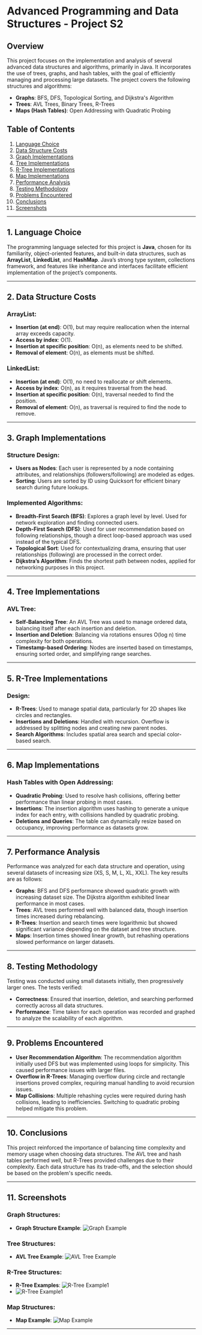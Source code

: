 
# Advanced Programming and Data Structures - Project S2

## Overview
This project focuses on the implementation and analysis of several advanced data structures and algorithms, primarily in Java. It incorporates the use of trees, graphs, and hash tables, with the goal of efficiently managing and processing large datasets. The project covers the following structures and algorithms:
- **Graphs**: BFS, DFS, Topological Sorting, and Dijkstra's Algorithm
- **Trees**: AVL Trees, Binary Trees, R-Trees
- **Maps (Hash Tables)**: Open Addressing with Quadratic Probing

## Table of Contents
1. [Language Choice](#1-language-choice)
2. [Data Structure Costs](#2-data-structure-costs)
3. [Graph Implementations](#3-graph-implementations)
4. [Tree Implementations](#4-tree-implementations)
5. [R-Tree Implementations](#5-r-tree-implementations)
6. [Map Implementations](#6-map-implementations)
7. [Performance Analysis](#7-performance-analysis)
8. [Testing Methodology](#8-testing-methodology)
9. [Problems Encountered](#9-problems-encountered)
10. [Conclusions](#10-conclusions)
11. [Screenshots](#11-screenshots)

---

## 1. Language Choice
The programming language selected for this project is **Java**, chosen for its familiarity, object-oriented features, and built-in data structures, such as **ArrayList**, **LinkedList**, and **HashMap**. Java’s strong type system, collections framework, and features like inheritance and interfaces facilitate efficient implementation of the project’s components.

---

## 2. Data Structure Costs
### ArrayList:
- **Insertion (at end)**: O(1), but may require reallocation when the internal array exceeds capacity.
- **Access by index**: O(1).
- **Insertion at specific position**: O(n), as elements need to be shifted.
- **Removal of element**: O(n), as elements must be shifted.

### LinkedList:
- **Insertion (at end)**: O(1), no need to reallocate or shift elements.
- **Access by index**: O(n), as it requires traversal from the head.
- **Insertion at specific position**: O(n), traversal needed to find the position.
- **Removal of element**: O(n), as traversal is required to find the node to remove.

---

## 3. Graph Implementations
### Structure Design:
- **Users as Nodes**: Each user is represented by a node containing attributes, and relationships (followers/following) are modeled as edges.
- **Sorting**: Users are sorted by ID using Quicksort for efficient binary search during future lookups.

### Implemented Algorithms:
- **Breadth-First Search (BFS)**: Explores a graph level by level. Used for network exploration and finding connected users.
- **Depth-First Search (DFS)**: Used for user recommendation based on following relationships, though a direct loop-based approach was used instead of the typical DFS.
- **Topological Sort**: Used for contextualizing drama, ensuring that user relationships (following) are processed in the correct order.
- **Dijkstra’s Algorithm**: Finds the shortest path between nodes, applied for networking purposes in this project.

---

## 4. Tree Implementations
### AVL Tree:
- **Self-Balancing Tree**: An AVL Tree was used to manage ordered data, balancing itself after each insertion and deletion.
- **Insertion and Deletion**: Balancing via rotations ensures O(log n) time complexity for both operations.
- **Timestamp-based Ordering**: Nodes are inserted based on timestamps, ensuring sorted order, and simplifying range searches.

---

## 5. R-Tree Implementations
### Design:
- **R-Trees**: Used to manage spatial data, particularly for 2D shapes like circles and rectangles.
- **Insertions and Deletions**: Handled with recursion. Overflow is addressed by splitting nodes and creating new parent nodes.
- **Search Algorithms**: Includes spatial area search and special color-based search.

---

## 6. Map Implementations
### Hash Tables with Open Addressing:
- **Quadratic Probing**: Used to resolve hash collisions, offering better performance than linear probing in most cases.
- **Insertions**: The insertion algorithm uses hashing to generate a unique index for each entry, with collisions handled by quadratic probing.
- **Deletions and Queries**: The table can dynamically resize based on occupancy, improving performance as datasets grow.

---

## 7. Performance Analysis
Performance was analyzed for each data structure and operation, using several datasets of increasing size (XS, S, M, L, XL, XXL). The key results are as follows:
- **Graphs**: BFS and DFS performance showed quadratic growth with increasing dataset size. The Dijkstra algorithm exhibited linear performance in most cases.
- **Trees**: AVL trees performed well with balanced data, though insertion times increased during rebalancing.
- **R-Trees**: Insertion and search times were logarithmic but showed significant variance depending on the dataset and tree structure.
- **Maps**: Insertion times showed linear growth, but rehashing operations slowed performance on larger datasets.

---

## 8. Testing Methodology
Testing was conducted using small datasets initially, then progressively larger ones. The tests verified:
- **Correctness**: Ensured that insertion, deletion, and searching performed correctly across all data structures.
- **Performance**: Time taken for each operation was recorded and graphed to analyze the scalability of each algorithm.

---

## 9. Problems Encountered
- **User Recommendation Algorithm**: The recommendation algorithm initially used DFS but was implemented using loops for simplicity. This caused performance issues with larger files.
- **Overflow in R-Trees**: Managing overflow during circle and rectangle insertions proved complex, requiring manual handling to avoid recursion issues.
- **Map Collisions**: Multiple rehashing cycles were required during hash collisions, leading to inefficiencies. Switching to quadratic probing helped mitigate this problem.

---

## 10. Conclusions
This project reinforced the importance of balancing time complexity and memory usage when choosing data structures. The AVL tree and hash tables performed well, but R-Trees provided challenges due to their complexity. Each data structure has its trade-offs, and the selection should be based on the problem's specific needs.

---

## 11. Screenshots
### Graph Structures:
- **Graph Structure Example**: ![Graph Example](https://github.com/user-attachments/assets/fc7cb23c-9ca3-414a-a7ef-614e7f2c5c93)

### Tree Structures:
- **AVL Tree Example**: ![AVL Tree Example](https://github.com/user-attachments/assets/3a4e774b-dbb0-46ec-aa0d-7b36da0fee69)

### R-Tree Structures:
- **R-Tree Examples**: ![R-Tree Example1](https://github.com/user-attachments/assets/4e3ebb11-752f-4fee-b8d9-ff18d7e5e095)
- ![R-Tree Example1](https://github.com/user-attachments/assets/acd3ebb8-0e9e-4ed3-90d8-fc334d411d2a)

### Map Structures:
- **Map Example**: ![Map Example](https://github.com/user-attachments/assets/81dcb627-dd85-4654-b944-292e1ab535f4)


---

